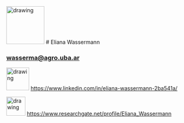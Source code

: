 <img src="https://media.licdn.com/dms/image/C4E03AQFp9cjDMT-3EQ/profile-displayphoto-shrink_200_200/0?e=1579132800&v=beta&t=752Sf2CZrvP28Ly4yqnXox-3FZ8wJvH7DyOK1hnSRuQ" alt="drawing" width="100"/>
# Eliana Wassermann

### wasserma@agro.uba.ar


<img src="https://external-content.duckduckgo.com/iu/?u=http%3A%2F%2Fwww.northernlightspr.com%2Fwp-content%2Fuploads%2F2015%2F08%2FLinkedIn.png&f=1&nofb=1" alt="drawing" width="60"/>  https://www.linkedin.com/in/eliana-wassermann-2ba541a/

<img src="https://campuspress.yale.edu/cnspy/files/2016/06/GBfhn7j7-1xth4vd.png" alt="drawing" width="50"/> https://www.researchgate.net/profile/Eliana_Wassermann
